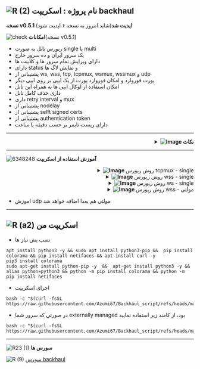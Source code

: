 ![R (2)](https://github.com/Azumi67/PrivateIP-Tunnel/assets/119934376/a064577c-9302-4f43-b3bf-3d4f84245a6f)
نام پروژه : اسکریپت backhaul
---------------------------------------------------------------

**نسخه v0.5.1 اپدیت شد**(شاید امروز به نسخه ۶ اپدیت شود)

![check](https://github.com/Azumi67/PrivateIP-Tunnel/assets/119934376/13de8d36-dcfe-498b-9d99-440049c0cf14)
**امکانات**(نسخه v0.5.1)
- ریورس تانل به صورت single یا multi
- یک سرور ایران و ده سرور خارج
- دارای ویرایش تمام سرور ها و کلاینت ها
- دارای status و نمایش لاگ ها
- پشتیبانی از ws, wss, tcp, tcpmux, wsmux, wssmux و udp
- پورت فوروارد و امکان فوروارد پورت از یک ایپی بر روی ایپی دیگر
- امکان استفاده از لوکال ایپی ها به همراه این تانل
- داری حذف کامل تانل
- داری retry interval و mux
- پشتیبانی از nodelay
- پشتیبانی از selft signed certs
- پشتیبانی از authentication token
- دارای ریست تایمر بر حسب دقیقه یا ساعت

-----------------------
<div align="right">
  <details>
    <summary><strong><img src="https://github.com/Azumi67/Rathole_reverseTunnel/assets/119934376/3cfd920d-30da-4085-8234-1eec16a67460" alt="Image"> نکات</strong></summary>
  
------------------------------------ 


- ادرس cert ها در این مکان میباشد  < /etc/backhaul
- ادرس sniff در حالت single در این directory میباشد > /etc/backhaul.json
- ادرس sniff در حالت multi در این directory میباشد > /etc/backhaul_server1.json  یا /etc/backhaul_client1.json
- در حالت مولتی هر کانفیگ در سرور ایران برای یک کلاینت خارج میباشد. به عبارتی اگر دو کلاینت خارج دارم، پس باید در سرور ایران دو کانفیگ داشته باشم
- برای تغییر یا ویرایش پس از انجام تغییرات، گزینه save را بزنید

  </details>
</div>
  
------------------------------------ 

  ![6348248](https://github.com/Azumi67/PrivateIP-Tunnel/assets/119934376/398f8b07-65be-472e-9821-631f7b70f783)
**آموزش استفاده از اسکریپت**

 <div align="right">
  <details>
    <summary><strong><img src="https://github.com/Azumi67/Rathole_reverseTunnel/assets/119934376/fcbbdc62-2de5-48aa-bbdd-e323e96a62b5" alt="Image"> </strong>روش ریورس tcpmux - single</summary>

------------------
- این اموزش برای نمونه نوشته شده است و تنها برای اشنایی شما با این اسکریپت میباشد
- بقیه روش هم به همین صورت است و میتوانید از این اموزش برای سایر موارد در single method استفاده نمایید. در این روش من به وسیله tcpmux بین یک سرور ایران و یک کلاینت خارج ارتباط برقرار میکنم

![green-dot-clipart-3](https://github.com/Azumi67/6TO4-PrivateIP/assets/119934376/902a2efa-f48f-4048-bc2a-5be12143bef3) **سرور ایران**

<p align="right">
  <img src="https://github.com/user-attachments/assets/e53358b2-a2bb-4a81-9934-e1b212ef5b72" alt="Image" />
</p>

- خب اول سرور ایران را کانفیگ میکنم. من در کلاینت خارج دو عدد پورت دارم. پورت اول، 5050 و پورت دوم 6060 میباشد.
- نخست از من سوال میشود که تانل پورت چه میباشد. من 800 را وارد میکنم
- توکن را azumi قرار میدهم.
- گزینه Nodelay را فعال میکنم . شما میتوانید غیرفعال کنید که bandwidth بهتری داشته باشد
- نیاری به web interface ندارم و No را واد میکنم
- سایر موارد را به صورت پیش فرض قرار میدهم. شما میتوانید در صورت دانش کافی، اعداد مورد نظر خود را وارد نمایید
- سپس به قسمت بعدی کانفیگ میرسم . گزینه اول که همون فوروارد پورت میباشد. گزینه دوم فوروارد پورت از یک ایپی خاص. گزینه سوم فوروارد پورت بر روی ایپی خاص. گزینه 4 ، فوروارد پورت از یک ایپی خاص بر روی یک ایپی خاص میباشد
- من گزینه اول را انتخاب میکنم. از من سوال میشود که چند عدد پورت دارید. من در کلاینت خارج دو عدد پورت دارم، پس عدد 2 را وارد میکنم و سپس پورت ها را به ترتیب وارد میکنم.
<p align="right">
  <img src="https://github.com/user-attachments/assets/a8c45b89-a720-4ff3-aa05-cb279f7b9372" alt="Image" />
</p>
 
- سپس از من سوال میشود که ایا ریست تایمر میخواهم فعال کنم که گزینه Y را میزنم. شما هر ساعتی که مناسب خودتان است را وارد نمایید.

----------------------

![green-dot-clipart-3](https://github.com/Azumi67/6TO4-PrivateIP/assets/119934376/902a2efa-f48f-4048-bc2a-5be12143bef3) **کلاینت خارج**

<p align="right">
  <img src="https://github.com/user-attachments/assets/1f2e485b-86ca-4ff8-89bf-77d499a17653" alt="Image" />
</p>

- سپس کلاینت خارج را کانفیگ میکنم.
- ایپی 4 یا 6 سرور ایران را میخواهد که من ایپی 4 سرور ایران را وارد میکنم
- پورت تانل را همانند سرور ایران وارد میکنم
- توکن هم همانند سرور ایران وارد میکنم
- گزینه Nodelay را فعال میکنم
- نیازی به web interface و sniff ندارم
- سایر موارد به صورت default قرار میدهم. بعدا میتوان در ویرایش تانل ان ها را تغییر داد
- سپس از من سوال میشود که ایا ریست تایمر را میخواهم که فعال شود که گزینه y را میزنم و همان مقدار سرور ایران را وارد میکنم
<p align="right">
  <img src="https://github.com/user-attachments/assets/e08cb1ef-8924-41da-af77-668cb39f0897" alt="Image" />
</p>

- این status متود تانل شما و مقداری از لاگ های شما را نشان میدهد. در صورت مشاهده کامل، نام سرویس در قسمت بالا نوشته شده است. با systemctl status بررسی نمایید
<p align="right">
  <img src="https://github.com/user-attachments/assets/222b63c5-5b6c-45d4-89f2-2a7bccc58a5a" alt="Image" />
</p>

- این نمونه ای از ویرایش تانل میباشد که میتوانید گزینه های مختلف را ویرایش نمایید. مثلا من پورت تانل را عوض میکنم و سپس save را میزنم و سپس همین کار را در کلاینت خارج انجام میدهم.
- در کلاینت خارج در کنار تغییر پورت، امکان تغییر ایپی سرور ایران هم وجود دارد.
- سایر موارد هم در صورت نیاز میتوانید تغییر دهید و save را بزنید
------------------

  </details>
</div>
<div align="right">
  <details>
    <summary><strong><img src="https://github.com/Azumi67/Rathole_reverseTunnel/assets/119934376/fcbbdc62-2de5-48aa-bbdd-e323e96a62b5" alt="Image"> </strong>روش ریورس wss - single</summary>

------------------
- این اموزش برای نمونه نوشته شده است و تنها برای اشنایی شما با این اسکریپت میباشد
- بقیه روش هم به همین صورت است و میتوانید از این اموزش برای سایر موارد در single method استفاده نمایید. در این روش من به وسیله wss بین یک سرور ایران و یک کلاینت خارج ارتباط برقرار میکنم

![green-dot-clipart-3](https://github.com/Azumi67/6TO4-PrivateIP/assets/119934376/902a2efa-f48f-4048-bc2a-5be12143bef3) **سرور ایران**

<p align="right">
  <img src="https://github.com/user-attachments/assets/29105625-a739-4b03-ad68-8da156dd6d48" alt="Image" />
</p>

- خب اول سرور ایران را کانفیگ میکنم. من در کلاینت خارج دو عدد پورت دارم. پورت اول، 5050 و پورت دوم 6060 میباشد.
- نخست پیش نیاز ها نصب میشود و self signed cert هم generate میشود
- نخست از من سوال میشود که تانل پورت چه میباشد. من 800 را وارد میکنم
- توکن را azumi قرار میدهم.
- گزینه Nodelay را فعال میکنم . شما میتوانید غیرفعال کنید که bandwidth بهتری داشته باشد
- نیاری به web interface ندارم و No را واد میکنم
- سایر موارد را به صورت پیش فرض قرار میدهم. شما میتوانید در صورت دانش کافی، اعداد مورد نظر خود را وارد نمایید
- سپس به قسمت بعدی کانفیگ میرسم . گزینه اول که همون فوروارد پورت میباشد. گزینه دوم فوروارد پورت از یک ایپی خاص. گزینه سوم فوروارد پورت بر روی ایپی خاص. گزینه 4 ، فوروارد پورت از یک ایپی خاص بر روی یک ایپی خاص میباشد
- من گزینه اول را انتخاب میکنم. از من سوال میشود که چند عدد پورت دارید. من در کلاینت خارج دو عدد پورت دارم، پس عدد 2 را وارد میکنم و سپس پورت ها را به ترتیب وارد میکنم
- سپس از من سوال میشود که ایا ریست تایمر میخواهم فعال کنم که گزینه Y را میزنم. شما هر ساعتی که مناسب خودتان است را وارد نمایید.

----------------------

![green-dot-clipart-3](https://github.com/Azumi67/6TO4-PrivateIP/assets/119934376/902a2efa-f48f-4048-bc2a-5be12143bef3) **کلاینت خارج**

<p align="right">
  <img src="https://github.com/user-attachments/assets/374a05eb-b1f4-4a52-917a-7f305d71642d" alt="Image" />
</p>

- سپس کلاینت خارج را کانفیگ میکنم.
- ایپی 4 یا 6 سرور ایران را میخواهد که من ایپی 4 سرور ایران را وارد میکنم
- پورت تانل را همانند سرور ایران وارد میکنم
- توکن هم همانند سرور ایران وارد میکنم
- گزینه Nodelay را فعال میکنم
- نیازی به web interface و sniff ندارم
- سایر موارد به صورت default قرار میدهم. بعدا میتوان در ویرایش تانل ان ها را تغییر داد
- سپس از من سوال میشود که ایا ریست تایمر را میخواهم که فعال شود که گزینه y را میزنم و همان مقدار سرور ایران را وارد میکنم
- در مورد status و edit tunnel در قسمت tcpmux توضیحاتی دادم
------------------

  </details>
</div>
<div align="right">
  <details>
    <summary><strong><img src="https://github.com/Azumi67/Rathole_reverseTunnel/assets/119934376/fcbbdc62-2de5-48aa-bbdd-e323e96a62b5" alt="Image"> </strong>روش ریورس ws - single</summary>

------------------
- این اموزش برای نمونه نوشته شده است و تنها برای اشنایی شما با این اسکریپت میباشد
- بقیه روش هم به همین صورت است و میتوانید از این اموزش برای سایر موارد در single method استفاده نمایید. در این روش من به وسیله ws بین یک سرور ایران و یک کلاینت خارج ارتباط برقرار میکنم

![green-dot-clipart-3](https://github.com/Azumi67/6TO4-PrivateIP/assets/119934376/902a2efa-f48f-4048-bc2a-5be12143bef3) **سرور ایران**

<p align="right">
  <img src="https://github.com/user-attachments/assets/4c8d5fbc-66fe-49c2-b5e7-d8d85f0e0fd3" alt="Image" />
</p>

- خب اول سرور ایران را کانفیگ میکنم. من در کلاینت خارج دو عدد پورت دارم. پورت اول، 5050 و پورت دوم 6060 میباشد.
- نخست از من سوال میشود که تانل پورت چه میباشد. من 800 را وارد میکنم
- توکن را azumi قرار میدهم.
- گزینه Nodelay را فعال میکنم . شما میتوانید غیرفعال کنید که bandwidth بهتری داشته باشد
- نیاری به web interface ندارم و No را واد میکنم
- سایر موارد را به صورت پیش فرض قرار میدهم. شما میتوانید در صورت دانش کافی، اعداد مورد نظر خود را وارد نمایید
- سپس به قسمت بعدی کانفیگ میرسم . گزینه اول که همون فوروارد پورت میباشد. گزینه دوم فوروارد پورت از یک ایپی خاص. گزینه سوم فوروارد پورت بر روی ایپی خاص. گزینه 4 ، فوروارد پورت از یک ایپی خاص بر روی یک ایپی خاص میباشد
- من گزینه اول را انتخاب میکنم. از من سوال میشود که چند عدد پورت دارید. من در کلاینت خارج دو عدد پورت دارم، پس عدد 2 را وارد میکنم و سپس پورت ها را به ترتیب وارد میکنم.
- سپس از من سوال میشود که ایا ریست تایمر میخواهم فعال کنم که گزینه Y را میزنم. شما هر ساعتی که مناسب خودتان است را وارد نمایید.

----------------------

![green-dot-clipart-3](https://github.com/Azumi67/6TO4-PrivateIP/assets/119934376/902a2efa-f48f-4048-bc2a-5be12143bef3) **کلاینت خارج**

<p align="right">
  <img src="https://github.com/user-attachments/assets/b259e927-51ea-49ee-9c57-4ebf02846d10" alt="Image" />
</p>

- سپس کلاینت خارج را کانفیگ میکنم.
- ایپی 4 یا 6 سرور ایران را میخواهد که من ایپی 4 سرور ایران را وارد میکنم
- پورت تانل را همانند سرور ایران وارد میکنم
- توکن هم همانند سرور ایران وارد میکنم
- گزینه Nodelay را فعال میکنم
- نیازی به web interface و sniff ندارم
- سایر موارد به صورت default قرار میدهم. بعدا میتوان در ویرایش تانل ان ها را تغییر داد
- سپس از من سوال میشود که ایا ریست تایمر را میخواهم که فعال شود که گزینه y را میزنم و همان مقدار سرور ایران را وارد میکنم
<p align="right">
  <img src="https://github.com/user-attachments/assets/65b5f1fb-b85e-41b4-8952-166a660cf97e" alt="Image" />
</p>

- این نمونه برای سرور ایران میباشد که میتوانید گزینه های مختلف را ویرایش نمایید. مثلا من پورت تانل را عوض میکنم و سپس save را میزنم و سپس همین کار را در کلاینت خارج انجام میدهم.
<p align="right">
  <img src="https://github.com/user-attachments/assets/b8572f39-faee-4aa2-a446-7279c35d588b" alt="Image" />
</p>

- در کلاینت خارج در کنار تغییر پورت، امکان تغییر ایپی سرور ایران هم وجود دارد.
- سایر موارد هم در صورت نیاز میتوانید تغییر دهید و save را بزنید

------------------

  </details>
</div>
<div align="right">
  <details>
    <summary><strong><img src="https://github.com/Azumi67/Rathole_reverseTunnel/assets/119934376/fcbbdc62-2de5-48aa-bbdd-e323e96a62b5" alt="Image"> </strong>روش ریورس wss - مولتی</summary>

------------------
- این اموزش برای نمونه نوشته شده است و تنها برای اشنایی شما با این اسکریپت میباشد
- بقیه روش هم به همین صورت است و میتوانید از این اموزش برای سایر موارد در multi method استفاده نمایید. در این روش من به وسیله wss بین یک سرور ایران و دو کلاینت خارج ارتباط برقرار میکنم

![green-dot-clipart-3](https://github.com/Azumi67/6TO4-PrivateIP/assets/119934376/902a2efa-f48f-4048-bc2a-5be12143bef3) **سرور ایران کانفیگ اول**

<p align="right">
  <img src="https://github.com/user-attachments/assets/e32035f4-2256-4403-82dd-cef85be4f3fa" alt="Image" />
</p>

- دقت نمایید که هر کانفیگ در سرور ایران برابر با کلاینت خارج میباشد. بدین صورت که اگر من 2 عدد کلاینت خارج دارم پس باید در سرور ایران، دو عدد کانفیگ داشته باشم
<p align="right">
  <img src="https://github.com/user-attachments/assets/b1ced759-ccb1-47ff-b70c-fd9c0ff30db8" alt="Image" />
</p>

- خب اول سرور ایران را کانفیگ میکنم. من در کلاینت خارج اول دو عدد پورت دارم و در کلاینت خارج دوم یک عدد پورت دارم
- در کلاینت خارج اول، پورت اول 5050 و پورت دوم 6060 میباشد و در کلاینت خارج دوم، پورت ان 5051 میباشد
- در سرور ایران، کانفیگ اول را setup میکنیم. نخست از من سوال میشود که تانل پورت چه میباشد. من 800 را وارد میکنم
- توکن کانفیگ اول را azumi قرار میدهم.
- گزینه Nodelay را فعال میکنم . شما میتوانید غیرفعال کنید که bandwidth بهتری داشته باشد
- نیاری به web interface ندارم و No را واد میکنم
- سایر موارد را به صورت پیش فرض قرار میدهم. شما میتوانید در صورت دانش کافی، اعداد مورد نظر خود را وارد نمایید
- سپس به قسمت بعدی کانفیگ میرسم . گزینه اول که همون فوروارد پورت میباشد. گزینه دوم فوروارد پورت از یک ایپی خاص. گزینه سوم فوروارد پورت بر روی ایپی خاص. گزینه 4 ، فوروارد پورت از یک ایپی خاص بر روی یک ایپی خاص میباشد
- من گزینه اول را انتخاب میکنم. از من سوال میشود که چند عدد پورت دارید. من دو عدد کلاینت خارج دارم و این کانفیگ اول میباشد پس مربوط به کلاینت اول خارج میباشد. من در کلاینت خارج اول، دو عدد پورت دارم، پس عدد 2 را وارد میکنم و سپس پورت ها را به ترتیب وارد میکنم.
- سپس از من سوال میشود که ایا ریست تایمر میخواهم فعال کنم که گزینه Y را میزنم. شما هر ساعتی که مناسب خودتان است را وارد نمایید.

----------------------
![green-dot-clipart-3](https://github.com/Azumi67/6TO4-PrivateIP/assets/119934376/902a2efa-f48f-4048-bc2a-5be12143bef3) **سرور ایران کانفیگ دوم**

<p align="right">
  <img src="https://github.com/user-attachments/assets/8a41cf45-9462-4e67-b273-29eb5dd3cc8c" alt="Image" />
</p>

- کانفیگ اول در سرور ایران setup شد. حالا باید کانفیگ دوم را انجام دهم.
- چون دو عدد کلاینت خارج دارم باید دو عدد کانفیگ در سرور ایران داشته باشم که سرور ایران به هر دو کلاینت خارج متصل شود
- هر کلاینت خارج ممکن است چندین پورت داشته باشد که تعداد پورت را مشخص میکنید.
- به طور مثال من در کلاینت خارج اول، دو عدد پورت دارم و در کلاینت خارج دوم، 1 عدد پورت دارم
- در کلاینت خارج اول، پورت اول 5050 و پورت دوم 6060 میباشد و در کلاینت خارج دوم، پورت ان 5051 میباشد
- در سرور ایران، کانفیگ دوم را setup میکنم. نخست از من سوال میشود که تانل پورت چه میباشد. من 801 را وارد میکنم/ پورت تانل کانفیگ اول با کانفیگ دوم متفاوت خواهد بود
- توکن کانفیگ دوم را azumitan قرار میدهم.
- گزینه Nodelay را فعال میکنم . شما میتوانید غیرفعال کنید که bandwidth بهتری داشته باشد
- نیاری به web interface ندارم و No را واد میکنم
- سایر موارد را به صورت پیش فرض قرار میدهم. شما میتوانید در صورت دانش کافی، اعداد مورد نظر خود را وارد نمایید
- سپس به قسمت بعدی کانفیگ میرسم . گزینه اول که همون فوروارد پورت میباشد. گزینه دوم فوروارد پورت از یک ایپی خاص. گزینه سوم فوروارد پورت بر روی ایپی خاص. گزینه 4 ، فوروارد پورت از یک ایپی خاص بر روی یک ایپی خاص میباشد
- من گزینه اول را انتخاب میکنم. از من سوال میشود که چند عدد پورت دارید. تعداد پورت من در کلاینت خارج دوم، یک عدد 5051 است . پس عدد 1 را وارد میکنم
- سپس از من سوال میشود که ایا ریست تایمر میخواهم فعال کنم که گزینه Y را میزنم. شما هر ساعتی که مناسب خودتان است را وارد نمایید.زمان ها برابر باشد

----------------------
![green-dot-clipart-3](https://github.com/Azumi67/6TO4-PrivateIP/assets/119934376/902a2efa-f48f-4048-bc2a-5be12143bef3) **کلاینت خارج اول**

<p align="right">
  <img src="https://github.com/user-attachments/assets/2bb96ca0-97f5-4dbf-8298-74def9876060" alt="Image" />
</p>

- سپس کلاینت خارج اول را کانفیگ میکنم.
- ایپی 4 یا 6 سرور ایران را میخواهد که من ایپی 4 سرور ایران را وارد میکنم
- پورت تانل کانفیگ اول را وارد میکنم. پورت 800 بود
- توکن هم همان توکن کانفیگ اول در سرور ایران را وارد میکنم. توکن azumi بود
- گزینه Nodelay را فعال میکنم
- نیازی به web interface و sniff ندارم
- سایر موارد به صورت default قرار میدهم. بعدا میتوان در ویرایش تانل ان ها را تغییر داد
- سپس از من سوال میشود که ایا ریست تایمر را میخواهم که فعال شود که گزینه y را میزنم و همان مقدار سرور ایران را وارد میکنم

----------------------
![green-dot-clipart-3](https://github.com/Azumi67/6TO4-PrivateIP/assets/119934376/902a2efa-f48f-4048-bc2a-5be12143bef3) **کلاینت خارج دوم**

<p align="right">
  <img src="https://github.com/user-attachments/assets/fe2105f3-ca34-4a1f-b32c-fe3ac5980a89" alt="Image" />
</p>

- سپس کلاینت خارج دوم را کانفیگ میکنم.
- ایپی 4 یا 6 سرور ایران را میخواهد که من ایپی 4 سرور ایران را وارد میکنم
- پورت تانل کانفیگ دوم را وارد میکنم. پورت 801 بود
- توکن هم همان توکن کانفیگ دوم در سرور ایران را وارد میکنم. توکن azumitan بود
- گزینه Nodelay را فعال میکنم
- نیازی به web interface و sniff ندارم
- سایر موارد به صورت default قرار میدهم. بعدا میتوان در ویرایش تانل ان ها را تغییر داد
- سپس از من سوال میشود که ایا ریست تایمر را میخواهم که فعال شود که گزینه y را میزنم و همان مقدار سرور ایران را وارد میکنم
<p align="right">
  <img src="https://github.com/user-attachments/assets/73da9352-d0da-45e2-86e5-a299da2ab5e3" alt="Image" />
</p>

- توضیحی کوتاه در مورد status مولتی میدم. در اینجا نوع تانل و مقدار کانفیگ های سرور ایران را نشان میدهد و مقدار از سرویس لاگ تانل شما هم نمایش میدهد.
- برای مشاهده status به صورت manual، نام سرویس را کپی کنید و با دستور systemclt status مشاهده نمایید
<p align="right">
  <img src="https://github.com/user-attachments/assets/02374739-4fec-49de-8c0e-766e2abcc57d" alt="Image" />
</p>

- این نمونه ای از ویرایش تانل در سرور ایران میباشد که گزینه های مختلفی را میشود تغییر داد
- به طور مثال من میخواهم پورت تانل کانفیگ اول در سرور ایران را تغییر بدهم.سپس باید در کلاینت خارج اول هم همین مقدار را وارد کنم. در اسکرین بعدی نشان میدم
- سایر موارد هم در صورت نیاز میتوانید تغییر دهید و save را بزنید
<p align="right">
  <img src="https://github.com/user-attachments/assets/709556e5-f795-4d9c-9fc7-0e229ffbd48f" alt="Image" />
</p>

- در کلاینت خارج اول هم پورت تانل را تغییر میدهم. ایپی سرور ایران هم که تغییری نکرده است
- سایر موارد هم در صورت نیاز میتوانید تغییر دهید و save را بزنید
------------------

  </details>
</div>

- اموزش udp مولتی هم بعدا اضافه خواهد شد
------------------
![R (a2)](https://github.com/Azumi67/PrivateIP-Tunnel/assets/119934376/716fd45e-635c-4796-b8cf-856024e5b2b2)
**اسکریپت من**
----------------

- نصب یش نیاز ها
```
apt install python3 -y && sudo apt install python3-pip &&  pip install colorama && pip install netifaces && apt install curl -y
pip3 install colorama
sudo apt-get install python-pip -y  &&  apt-get install python3 -y && alias python=python3 && python -m pip install colorama && python -m pip install netifaces
```
- اجرای اسکریپت
```
bash -c "$(curl -fsSL https://raw.githubusercontent.com/Azumi67/Backhaul_script/refs/heads/main/backhaul.sh)"
```
- در صورتی که سرور شما externally managed بود، از کامند زیر استفاده نمایید
```
bash -c "$(curl -fsSL https://raw.githubusercontent.com/Azumi67/Backhaul_script/refs/heads/main/managed.sh)"
```
---------------------------------------------
![R23 (1)](https://github.com/Azumi67/FRP-V2ray-Loadbalance/assets/119934376/18d12405-d354-48ac-9084-fff98d61d91c)
**سورس ها**


![R (9)](https://github.com/Azumi67/FRP-V2ray-Loadbalance/assets/119934376/33388f7b-f1ab-4847-9e9b-e8b39d75deaa) [سورس  backhaul](https://github.com/Musixal/Backhaul)
